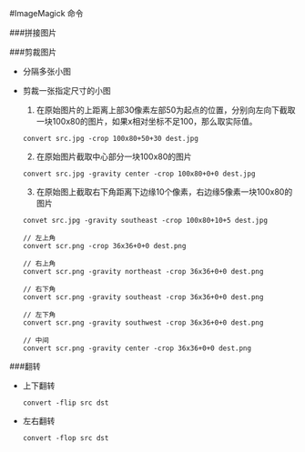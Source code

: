 #ImageMagick 命令

###拼接图片

###剪裁图片
* 分隔多张小图

* 剪裁一张指定尺寸的小图
	1.	在原始图片的上距离上部30像素左部50为起点的位置，分别向左向下截取一块100x80的图片，如果x相对坐标不足100，那么取实际值。
	```
	convert src.jpg -crop 100x80+50+30 dest.jpg
	```
	2.	在原始图片截取中心部分一块100x80的图片
	```
	convert src.jpg -gravity center -crop 100x80+0+0 dest.jpg
	```
	3.	在原始图上截取右下角距离下边缘10个像素，右边缘5像素一块100x80的图片
	```
	convet src.jpg -gravity southeast -crop 100x80+10+5 dest.jpg
	```
	
	```
	// 左上角
	convert scr.png -crop 36x36+0+0 dest.png
	
	// 右上角
	convert scr.png -gravity northeast -crop 36x36+0+0 dest.png
	
	// 右下角
	convert scr.png -gravity southeast -crop 36x36+0+0 dest.png
	
	// 左下角
	convert scr.png -gravity southwest -crop 36x36+0+0 dest.png
	
	// 中间
	convert scr.png -gravity center -crop 36x36+0+0 dest.png
	```

###翻转

* 上下翻转

	`convert -flip src dst`

* 左右翻转

	`convert -flop src dst`
	


